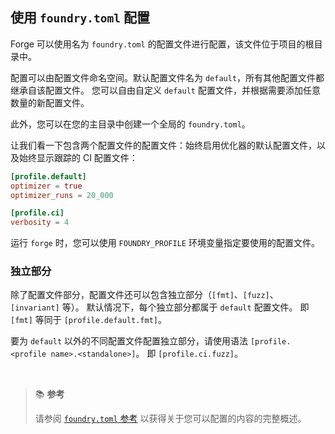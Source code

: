 
## 使用 `foundry.toml` 配置

Forge 可以使用名为 `foundry.toml` 的配置文件进行配置，该文件位于项目的根目录中。

配置可以由配置文件命名空间。默认配置文件名为 `default`，所有其他配置文件都继承自该配置文件。 您可以自由自定义 `default` 配置文件，并根据需要添加任意数量的新配置文件。

此外，您可以在您的主目录中创建一个全局的 `foundry.toml`。

让我们看一下包含两个配置文件的配置文件：始终启用优化器的默认配置文件，以及始终显示跟踪的 CI 配置文件：

```toml
[profile.default]
optimizer = true
optimizer_runs = 20_000

[profile.ci]
verbosity = 4
```

运行 `forge` 时，您可以使用 `FOUNDRY_PROFILE` 环境变量指定要使用的配置文件。

### 独立部分

除了配置文件部分，配置文件还可以包含独立部分（`[fmt]`、`[fuzz]`、`[invariant]` 等）。 默认情况下，每个独立部分都属于 `default` 配置文件。
即 `[fmt]` 等同于 `[profile.default.fmt]`。

要为 `default` 以外的不同配置文件配置独立部分，请使用语法 `[profile.<profile name>.<standalone>]`。
即 `[profile.ci.fuzz]`。

<br>

> 📚 **参考**
>
> 请参阅 [`foundry.toml` 参考](../reference/config/) 以获得关于您可以配置的内容的完整概述。
